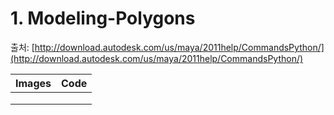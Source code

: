 # 1. Modeling-Polygons

출처: [http://download.autodesk.com/us/maya/2011help/CommandsPython/](http://download.autodesk.com/us/maya/2011help/CommandsPython/)

| Images | Code |
| :--- | :--- |
|  |  |
|  |  |
|  |  |



